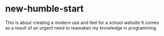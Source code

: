 # new-humble-start
This is about creating a modern use and feel for a school website
It comes as a result of an urgent need to reawaken my knowledge in programming 
